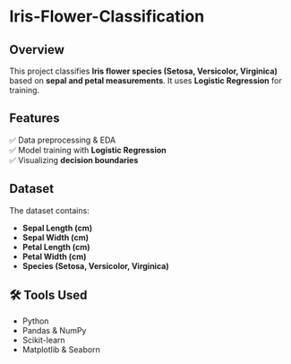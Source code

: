 # Iris-Flower-Classification

##  Overview
This project classifies **Iris flower species (Setosa, Versicolor, Virginica)** based on **sepal and petal measurements**. It uses **Logistic Regression** for training.

##  Features
✅ Data preprocessing & EDA  
✅ Model training with **Logistic Regression**  
✅ Visualizing **decision boundaries**  

##  Dataset
The dataset contains:
- **Sepal Length (cm)**
- **Sepal Width (cm)**
- **Petal Length (cm)**
- **Petal Width (cm)**
- **Species (Setosa, Versicolor, Virginica)**


## 🛠️ Tools Used
- Python  
- Pandas & NumPy  
- Scikit-learn  
- Matplotlib & Seaborn  
 
